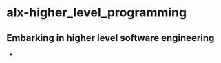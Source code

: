 # alx-higher_level_programming
Embarking in higher level software engineering
--------------------------------------------
- 
